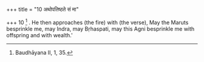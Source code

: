 +++
title = "10 अथोपतिष्ठते सं मा"

+++
10 [^5] . He then approaches (the fire) with (the verse), May the Maruts besprinkle me, may Indra, may Bṛhaspati, may this Agni besprinkle me with offspring and with wealth.'


[^5]:  Baudhāyana II, 1, 35.

